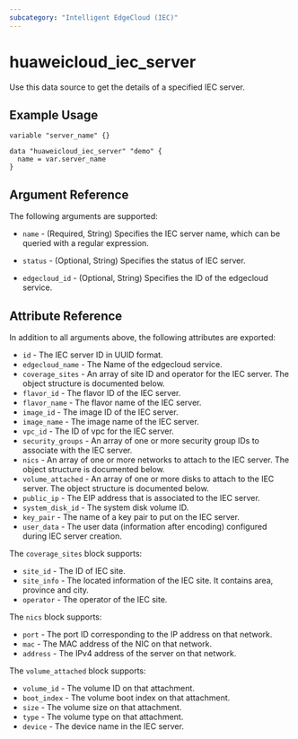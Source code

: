 ```yaml
---
subcategory: "Intelligent EdgeCloud (IEC)"
---
```


# huaweicloud_iec_server

Use this data source to get the details of a specified IEC server.

## Example Usage

```hcl
variable "server_name" {}

data "huaweicloud_iec_server" "demo" {
  name = var.server_name
}
```

## Argument Reference

The following arguments are supported:

* `name` - (Required, String) Specifies the IEC server name, which can be queried with a regular expression.

* `status` - (Optional, String) Specifies the status of IEC server.

* `edgecloud_id` - (Optional, String) Specifies the ID of the edgecloud service.

## Attribute Reference

In addition to all arguments above, the following attributes are exported:

* `id` - The IEC server ID in UUID format.
* `edgecloud_name` - The Name of the edgecloud service.
* `coverage_sites` - An array of site ID and operator for the IEC server. The object structure is documented below.
* `flavor_id` - The flavor ID of the IEC server.
* `flavor_name` - The flavor name of the IEC server.
* `image_id` - The image ID of the IEC server.
* `image_name` - The image name of the IEC server.
* `vpc_id` - The ID of vpc for the IEC server.
* `security_groups` - An array of one or more security group IDs to associate with the IEC server.
* `nics` - An array of one or more networks to attach to the IEC server. The object structure is documented below.
* `volume_attached` - An array of one or more disks to attach to the IEC server. The object structure is documented
  below.
* `public_ip` - The EIP address that is associated to the IEC server.
* `system_disk_id` - The system disk volume ID.
* `key_pair` - The name of a key pair to put on the IEC server.
* `user_data` - The user data (information after encoding) configured during IEC server creation.

The `coverage_sites` block supports:

* `site_id` - The ID of IEC site.
* `site_info` - The located information of the IEC site. It contains area, province and city.
* `operator` - The operator of the IEC site.

The `nics` block supports:

* `port` - The port ID corresponding to the IP address on that network.
* `mac` - The MAC address of the NIC on that network.
* `address` - The IPv4 address of the server on that network.

The `volume_attached` block supports:

* `volume_id` - The volume ID on that attachment.
* `boot_index` - The volume boot index on that attachment.
* `size` - The volume size on that attachment.
* `type` - The volume type on that attachment.
* `device` - The device name in the IEC server.
